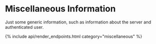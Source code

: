 # Miscellaneous Information

Just some generic information, such as information about the server and authenticated user.
<!-- 
| Url | Short Description | Details Page |
| :--- | :--- | :--- |
| `/api/v1/directory` | Search by users or channels on all server. | [Link](directory/) |
| `/api/info` | Information about the Rocket.Chat server. | [Link](info/) |
| `/api/v1/shield.svg` | Gets the shield svg(badge) to add in your website. | [Link](shield-svg/) |
| `/api/v1/spotlight` | Searches for users or rooms that are visible to the user. | [Link](spotlight/) |
| `/api/v1/statistics` | Statistics about the Rocket.Chat server. | [Link](statistics/) |
| `/api/v1/statistics.list` | Selectable statistics about the Rocket.Chat server. | [Link](statistics-list/) | -->

{% include api/render_endpoints.html category="miscellaneous" %}